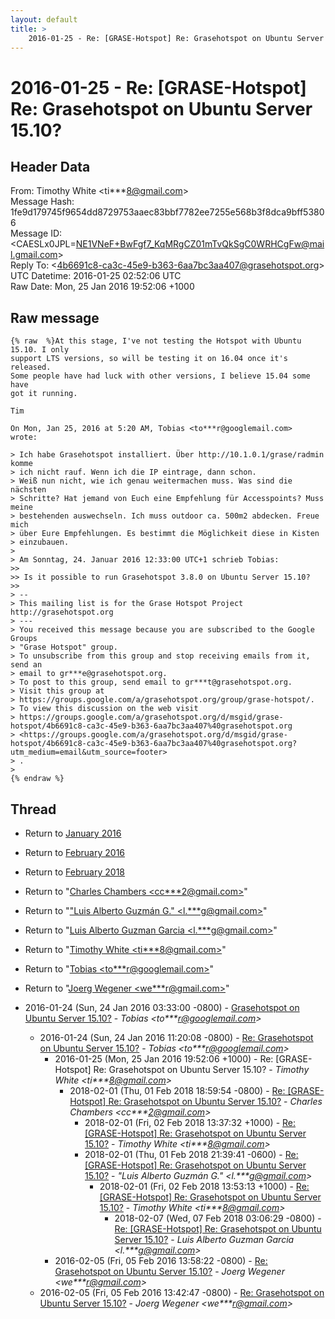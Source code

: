 ```yaml
---
layout: default
title: >
    2016-01-25 - Re: [GRASE-Hotspot] Re: Grasehotspot on Ubuntu Server 15.10?
---
```


# 2016-01-25 - Re: [GRASE-Hotspot] Re: Grasehotspot on Ubuntu Server 15.10?

## Header Data

From: Timothy White \<ti***8@gmail.com\><br>
Message Hash: 1fe9d179745f9654dd8729753aaec83bbf7782ee7255e568b3f8dca9bff53806<br>
Message ID: \<CAESLx0JPL=NE1VNeF+BwFgf7_KqMRgCZ01mTvQkSgC0WRHCgFw@mail.gmail.com\><br>
Reply To: \<4b6691c8-ca3c-45e9-b363-6aa7bc3aa407@grasehotspot.org\><br>
UTC Datetime: 2016-01-25 02:52:06 UTC<br>
Raw Date: Mon, 25 Jan 2016 19:52:06 +1000<br>

## Raw message

```
{% raw  %}At this stage, I've not testing the Hotspot with Ubuntu 15.10. I only
support LTS versions, so will be testing it on 16.04 once it's released.
Some people have had luck with other versions, I believe 15.04 some have
got it running.

Tim

On Mon, Jan 25, 2016 at 5:20 AM, Tobias <to***r@googlemail.com>
wrote:

> Ich habe Grasehotspot installiert. Über http://10.1.0.1/grase/radmin komme
> ich nicht rauf. Wenn ich die IP eintrage, dann schon.
> Weiß nun nicht, wie ich genau weitermachen muss. Was sind die nächsten
> Schritte? Hat jemand von Euch eine Empfehlung für Accesspoints? Muss meine
> bestehenden auswechseln. Ich muss outdoor ca. 500m2 abdecken. Freue mich
> über Eure Empfehlungen. Es bestimmt die Möglichkeit diese in Kisten
> einzubauen.
>
> Am Sonntag, 24. Januar 2016 12:33:00 UTC+1 schrieb Tobias:
>>
>> Is it possible to run Grasehotspot 3.8.0 on Ubuntu Server 15.10?
>>
> --
> This mailing list is for the Grase Hotspot Project http://grasehotspot.org
> ---
> You received this message because you are subscribed to the Google Groups
> "Grase Hotspot" group.
> To unsubscribe from this group and stop receiving emails from it, send an
> email to gr***e@grasehotspot.org.
> To post to this group, send email to gr***t@grasehotspot.org.
> Visit this group at
> https://groups.google.com/a/grasehotspot.org/group/grase-hotspot/.
> To view this discussion on the web visit
> https://groups.google.com/a/grasehotspot.org/d/msgid/grase-hotspot/4b6691c8-ca3c-45e9-b363-6aa7bc3aa407%40grasehotspot.org
> <https://groups.google.com/a/grasehotspot.org/d/msgid/grase-hotspot/4b6691c8-ca3c-45e9-b363-6aa7bc3aa407%40grasehotspot.org?utm_medium=email&utm_source=footer>
> .
>
{% endraw %}
```

## Thread

+ Return to [January 2016](/archive/2016/01)
+ Return to [February 2016](/archive/2016/02)
+ Return to [February 2018](/archive/2018/02)

+ Return to "[Charles Chambers <cc***2<span>@</span>gmail.com>](/authors/cc___2_at_gmail_com)"
+ Return to "["Luis Alberto Guzmán G." <l.***g<span>@</span>gmail.com>](/authors/l____g_at_gmail_com)"
+ Return to "[Luis Alberto Guzman Garcia <l.***g<span>@</span>gmail.com>](/authors/l____g_at_gmail_com)"
+ Return to "[Timothy White <ti***8<span>@</span>gmail.com>](/authors/ti___8_at_gmail_com)"
+ Return to "[Tobias <to***r<span>@</span>googlemail.com>](/authors/to___r_at_googlemail_com)"
+ Return to "[Joerg Wegener <we***r<span>@</span>gmail.com>](/authors/we___r_at_gmail_com)"

+ 2016-01-24 (Sun, 24 Jan 2016 03:33:00 -0800) - [Grasehotspot on Ubuntu Server 15.10?](/archive/2016/01/ad4749d2176569def3e5cfea97a2381f3cdcb17c31ee24bfe7cc654895124179) - _Tobias \<to***r@googlemail.com\>_
  + 2016-01-24 (Sun, 24 Jan 2016 11:20:08 -0800) - [Re: Grasehotspot on Ubuntu Server 15.10?](/archive/2016/01/1d6a9590132ea35b8ad3eeec88114ca1dfc89f15af92ce50e0f80849b16da0da) - _Tobias \<to***r@googlemail.com\>_
    + 2016-01-25 (Mon, 25 Jan 2016 19:52:06 +1000) - Re: [GRASE-Hotspot] Re: Grasehotspot on Ubuntu Server 15.10? - _Timothy White \<ti***8@gmail.com\>_
      + 2018-02-01 (Thu, 01 Feb 2018 18:59:54 -0800) - [Re: [GRASE-Hotspot] Re: Grasehotspot on Ubuntu Server 15.10?](/archive/2018/02/9c948f28430baaa366399b74747f255f0028d300a9131b4a686976f6a8b06783) - _Charles Chambers \<cc***2@gmail.com\>_
        + 2018-02-01 (Fri, 02 Feb 2018 13:37:32 +1000) - [Re: [GRASE-Hotspot] Re: Grasehotspot on Ubuntu Server 15.10?](/archive/2018/02/9de1ea0b354783afd91622c395c6cf8338abacf3878f06f42bcde04f26bedb8d) - _Timothy White \<ti***8@gmail.com\>_
        + 2018-02-01 (Thu, 01 Feb 2018 21:39:41 -0600) - [Re: [GRASE-Hotspot] Re: Grasehotspot on Ubuntu Server 15.10?](/archive/2018/02/6f8c3c92c6b58d05e748e9c54050dbad529f66c2ed752fb5a8928111effd1af4) - _"Luis Alberto Guzmán G." \<l.***g@gmail.com\>_
          + 2018-02-01 (Fri, 02 Feb 2018 13:53:13 +1000) - [Re: [GRASE-Hotspot] Re: Grasehotspot on Ubuntu Server 15.10?](/archive/2018/02/106943f406f1725b1f9b4b907ebf5e1eae29919ebb8fdf1654f681888f23b707) - _Timothy White \<ti***8@gmail.com\>_
            + 2018-02-07 (Wed, 07 Feb 2018 03:06:29 -0800) - [Re: [GRASE-Hotspot] Re: Grasehotspot on Ubuntu Server 15.10?](/archive/2018/02/f2345902de646af1609933a206071fd94695a4fb2151ace67f405287d99dfd5c) - _Luis Alberto Guzman Garcia \<l.***g@gmail.com\>_
    + 2016-02-05 (Fri, 05 Feb 2016 13:58:22 -0800) - [Re: Grasehotspot on Ubuntu Server 15.10?](/archive/2016/02/7d819d00e5a37545f493af82420c06f05a5165348c86286af0025247b625fd0e) - _Joerg Wegener \<we***r@gmail.com\>_
  + 2016-02-05 (Fri, 05 Feb 2016 13:42:47 -0800) - [Re: Grasehotspot on Ubuntu Server 15.10?](/archive/2016/02/76ec1af37d9784e70b79c118e9c35e5d326be08161753dbd534d5038a31156f7) - _Joerg Wegener \<we***r@gmail.com\>_


